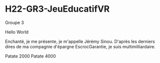 # H22-GR3-JeuEducatifVR

Groupe 3

Hello World

Enchanté, je me présente, je m'appelle Jérémy Sinou. D'après les derniers dires de ma compagnie d'épargne EscrocGarantie, je suis multimilliardaire.

Patate 2000
Patate 4000


